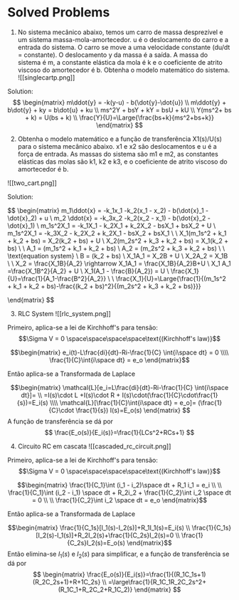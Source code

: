 # Solved Problems

1. No sistema mecânico abaixo, temos um carro de massa desprezível e um sistema massa-mola-amortecedor. u é o deslocamento do carro e a entrada do sistema. O carro se move a uma velocidade constante (du/dt = constante). O deslocamento y da massa é a saída. A massa do sistema é m, a constante elástica da mola é k e o coeficiente de atrito viscoso do amortecedor é b. Obtenha o modelo matemático do sistema.
![[singlecartp.png]]

Solution:
$$
\begin{matrix}
m\ddot{y} = -k(y-u) - b(\dot{y}-\dot{u})
\\
m\ddot{y} + b\dot{y} + ky = b\dot{u} + ku
\\
ms^2Y + bsY + kY = bsU + kU
\\
Y(ms^2+ bs + k) = U(bs + k)
\\
\frac{Y}{U}=\Large{\frac{bs+k}{ms^2+bs+k}}
\end{matrix}
$$

2. Obtenha o modelo matemático e a função de transferência X1(s)/U(s) para o sistema mecânico abaixo. x1 e x2 são deslocamentos e u é a força de entrada. As massas do sistema são m1 e m2, as constantes elásticas das molas são k1, k2 e k3, e o coeficiente de atrito viscoso do amortecedor é b.

![[two_cart.png]]

Solution:

$$
\begin{matrix}
m_1\ddot{x} = -k_1x_1 -k_2(x_1 - x_2) - b(\dot{x}_1 - \dot{x}_2) + u
\\
m_2 \ddot{x} = -k_3x_2 -k_2(x_2 - x_1) - b(\dot{x}_2 - \dot{x}_1) 
\\
m_1s^2X_1 = -k_1X_1 - k_2X_1 + k_2X_2 - bsX_1 + bsX_2 + U
\\
m_1s^2X_1 = -k_3X_2 - k_2X_2 + k_2X_1 - bsX_2 + bsX_1
\\
\\
X_1(m_1s^2 + k_1 + k_2 + bs) = X_2(k_2 + bs) + U
\\
X_2(m_2s^2 + k_3 + k_2 + bs) = X_1(k_2 + bs)
\\
\\
A_1 = (m_1s^2 + k_1 + k_2 + bs)
\\ 
A_2 = (m_2s^2 + k_3 + k_2 + bs)
\\
\\ \text{equation system}
\\
B = (k_2 + bs)
\\
X_1A_1 = X_2B + U
\\
X_2A_2 = X_1B
\\
\\
X_2 = \frac{X_1B}{A_2} \rightarrow X_1A_1 = \frac{X_1B}{A_2}B+U
\\
X_1 A_1 =\frac{X_1B^2}{A_2} + U
\\
X_1(A_1 - \frac{B}{A_2}) = U
\\
\frac{X_1}{U}=\frac{1}{A_1-\frac{B^2}{A_2}}
\\
\\
\frac{X_1}{U}=\Large{\frac{1}{(m_1s^2 + k_1 + k_2 + bs)-\frac{(k_2 + bs)^2}{(m_2s^2 + k_3 + k_2 + bs)}}}

\end{matrix}
$$


3. RLC System
![[rlc_system.png]]

Primeiro, aplica-se a lei de Kirchhoff's para tensão:
$$\Sigma V = 0 \space\space\space\space\text{(Kirchhoff's law)}$$

$$\begin{matrix}
e_i(t)-L\frac{di}{dt}-Ri-\frac{1}{C} \int{i\space dt} = 0
\\\\
\frac{1}{C}\int{i\space dt} = e_o
\end{matrix}$$

Então aplica-se a Transformada de Laplace

$$\begin{matrix}
\mathcal{L}[e_i=L\frac{di}{dt}-Ri-\frac{1}{C} \int{i\space dt}]=
\\
=I(s)\cdot L +I(s)\cdot R + I(s)\cdot(\frac{1}{C}\cdot\frac{1}{s})=E_i(s)
\\\\
\mathcal{L}[\frac{1}{C}\int{i\space dt} = e_o]=
(\frac{1}{C}\cdot \frac{1}{s}) I(s)=E_o(s)
\end{matrix}
$$
A função de transferência se dá por
$$
\frac{E_o(s)}{E_i(s)}=\frac{1}{LCs^2+RCs+1}
$$


4. Circuito RC em cascata
![[cascaded_rc_circuit.png]]

Primeiro, aplica-se a lei de Kirchhoff's para tensão:
$$\Sigma V = 0 \space\space\space\space\text{(Kirchhoff's law)}$$

$$\begin{matrix}
\frac{1}{C_1}\int (i_1 - i_2)\space dt + R_1 i_1 = e_i
\\
\\
\frac{1}{C_1}\int (i_2 - i_1) \space dt + R_2i_2 + \frac{1}{C_2}\int i_2 \space dt = 0
\\
\\
\frac{1}{C_2}\int i_2 \space dt = e_o
\end{matrix}$$

Então aplica-se a Transformada de Laplace

$$\begin{matrix}
\frac{1}{C_1s}[I_1(s)-I_2(s)]+R_1I_1(s)=E_i(s)
\\
\frac{1}{C_1s}[I_2(s)-I_1(s)]+R_2I_2(s)+\frac{1}{C_2s}I_2(s)=0
\\
\frac{1}{C_2s}I_2(s)=E_o(s)
\end{matrix}$$
Então elimina-se $I_1(s)$ e $I_2(s)$ para simplificar, e a função de transferência se dá por
$$
\begin{matrix}
\frac{E_o(s)}{E_i(s)}=\frac{1}{(R_1C_1s+1)(R_2C_2s+1)+R+1C_2s}
\\
=\large\frac{1}{R_1C_1R_2C_2s^2+(R_1C_1+R_2C_2+R_1C_2)}
\end{matrix}
$$
